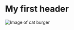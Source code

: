 # My first header
![Image of cat burger](https://img.joemonster.org/upload/rrz/140495406dadbddcat_eating_burger_i_.jpg)

